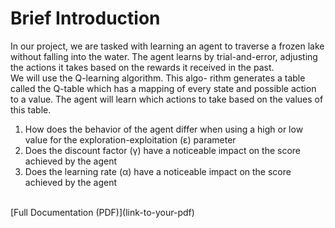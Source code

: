 # Brief Introduction
In our project, we are tasked with learning an agent to
traverse a frozen lake without falling into the water. The
agent learns by trial-and-error, adjusting the actions it takes
based on the rewards it received in the past.<br>
We will use the Q-learning algorithm. This algo-
rithm generates a table called the Q-table which has a
mapping of every state and possible action to a value. The
agent will learn which actions to take based on the values
of this table.<br>
<ol>
<li>How does the behavior of the agent differ when using
a high or low value for the exploration-exploitation (ε)
parameter</li>
<li>Does the discount factor (γ) have a noticeable impact
on the score achieved by the agent</li>
<li>Does the learning rate (α) have a noticeable impact on
the score achieved by the agent</li>
</ol>
<br>
[Full Documentation (PDF)](link-to-your-pdf)
